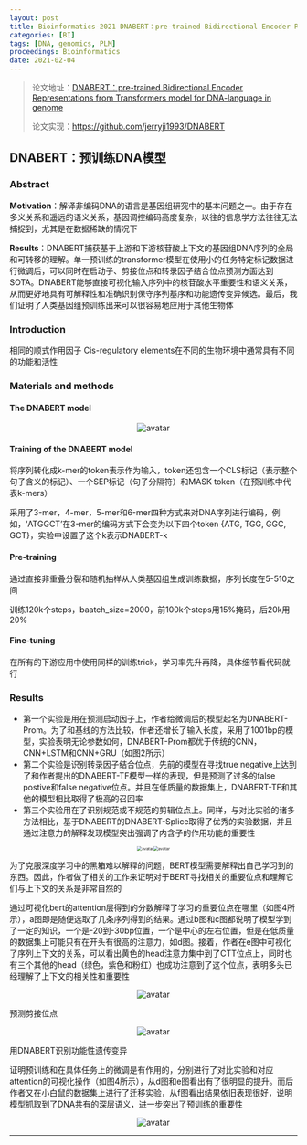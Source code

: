 ```yaml
---
layout: post
title: Bioinformatics-2021 DNABERT：pre-trained Bidirectional Encoder Representations from Transformers model for DNA-language in genome
categories: [BI]
tags: [DNA, genomics, PLM]
proceedings: Bioinformatics
date: 2021-02-04
---
```


> 论文地址：[DNABERT：pre-trained Bidirectional Encoder Representations from Transformers model for DNA-language in genome](https://academic.oup.com/bioinformatics/article/37/15/2112/6128680)
>
> 论文实现：<https://github.com/jerryji1993/DNABERT>

## DNABERT：预训练DNA模型

### Abstract

**Motivation**：解译非编码DNA的语言是基因组研究中的基本问题之一。由于存在多义关系和遥远的语义关系，基因调控编码高度复杂，以往的信息学方法往往无法捕捉到，尤其是在数据稀缺的情况下

**Results**：DNABERT捕获基于上游和下游核苷酸上下文的基因组DNA序列的全局和可转移的理解。单一预训练的transformer模型在使用小的任务特定标记数据进行微调后，可以同时在启动子、剪接位点和转录因子结合位点预测方面达到SOTA。DNABERT能够直接可视化输入序列中的核苷酸水平重要性和语义关系，从而更好地具有可解释性和准确识别保守序列基序和功能遗传变异候选。最后，我们证明了人类基因组预训练出来可以很容易地应用于其他生物体

### Introduction

相同的顺式作用因子 Cis-regulatory elements在不同的生物环境中通常具有不同的功能和活性

### Materials and methods

#### The DNABERT model

<div align="center" style="float:center"><img src="https://blog-img-1259433191.cos.ap-shanghai.myqcloud.com/DNABERT/fig1.png" alt="avatar" style="zoom:100%;" /></div>

#### Training of the DNABERT model

将序列转化成k-mer的token表示作为输入，token还包含一个CLS标记（表示整个句子含义的标记）、一个SEP标记（句子分隔符）和MASK token（在预训练中代表k-mers）

采用了3-mer，4-mer，5-mer和6-mer四种方式来对DNA序列进行编码，例如，‘ATGGCT’在3-mer的编码方式下会变为以下四个token {ATG, TGG, GGC, GCT}，实验中设置了这个k表示DNABERT-k

#### Pre-training

通过直接非重叠分裂和随机抽样从人类基因组生成训练数据，序列长度在5-510之间 

训练120k个steps，baatch_size=2000，前100k个steps用15%掩码，后20k用20%

#### Fine-tuning

在所有的下游应用中使用同样的训练trick，学习率先升再降，具体细节看代码就行

### Results

- 第一个实验是用在预测启动因子上，作者给微调后的模型起名为DNABERT-Prom。为了和基线的方法比较，作者还增长了输入长度，采用了1001bp的模型，实验表明无论参数如何，DNABERT-Prom都优于传统的CNN，CNN+LSTM和CNN+GRU（如图2所示）
- 第二个实验是识别转录因子结合位点，先前的模型在寻找true negative上达到了和作者提出的DNABERT-TF模型一样的表现，但是预测了过多的false postive和false negative位点。并且在低质量的数据集上，DNABERT-TF和其他的模型相比取得了极高的召回率
- 第三个实验用在了识别规范或不规范的剪辑位点上。同样，与对比实验的诸多方法相比，基于DNABERT的DNABERT-Splice取得了优秀的实验数据，并且通过注意力的解释发现模型突出强调了内含子的作用功能的重要性

<div align="center" style="float:center"><img src="https://blog-img-1259433191.cos.ap-shanghai.myqcloud.com/DNABERT/fig2.png" alt="avatar" style="zoom:50%;" /><img src="https://blog-img-1259433191.cos.ap-shanghai.myqcloud.com/DNABERT/fig3.png" alt="avatar" style="zoom:50%;" /></div>

为了克服深度学习中的黑箱难以解释的问题，BERT模型需要解释出自己学习到的东西。因此，作者做了相关的工作来证明对于BERT寻找相关的重要位点和理解它们与上下文的关系是非常自然的

通过可视化bert的attention层得到的分数解释了学习的重要位点在哪里（如图4所示），a图即是随便选取了几条序列得到的结果。通过b图和c图都说明了模型学到了一定的知识，一个是-20到-30bp位置，一个是中心的左右位置，但是在低质量的数据集上可能只有在开头有很高的注意力，如d图。接着，作者在e图中可视化了序列上下文的关系，可以看出黄色的head注意力集中到了CTT位点上，同时也有三个其他的head（绿色，紫色和粉红）也成功注意到了这个位点，表明多头已经理解了上下文的相关性和重要性

<div align="center" style="float:center"><img src="https://blog-img-1259433191.cos.ap-shanghai.myqcloud.com/DNABERT/fig4.png" alt="avatar" style="zoom:100%;" /></div>

预测剪接位点

<div align="center" style="float:center"><img src="https://blog-img-1259433191.cos.ap-shanghai.myqcloud.com/DNABERT/fig5.png" alt="avatar" style="zoom:100%;" /></div>

用DNABERT识别功能性遗传变异

证明预训练和在具体任务上的微调是有作用的，分别进行了对比实验和对应attention的可视化操作（如图4所示），从d图和e图看出有了很明显的提升。而后作者又在小白鼠的数据集上进行了迁移实验，从f图看出结果依旧表现很好，说明模型抓取到了DNA共有的深层语义，进一步突出了预训练的重要性

<div align="center" style="float:center"><img src="https://blog-img-1259433191.cos.ap-shanghai.myqcloud.com/DNABERT/fig6.png" alt="avatar" style="zoom:100%;" /></div>


<HR align=left color=#987cb9 SIZE=1>